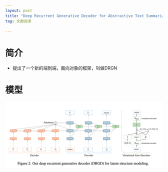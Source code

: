 ```yaml
---
layout: post
title: "Deep Recurrent Generative Decoder for Abstractive Text Summarization"
tag: 文献阅读

---
```


# **简介**

- 提出了一个新的端到端，面向对象的框架，叫做DRGN





# **模型**

![image-20191226095820616](../yaolinxia.github.io/img/image-20191226095820616.png)

